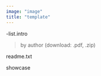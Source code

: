 ```yaml
---
image: "image"
title: "template"
---
```


-list.intro

> by author (download: .pdf, .zip)

<!--more-->

readme.txt

showcase
